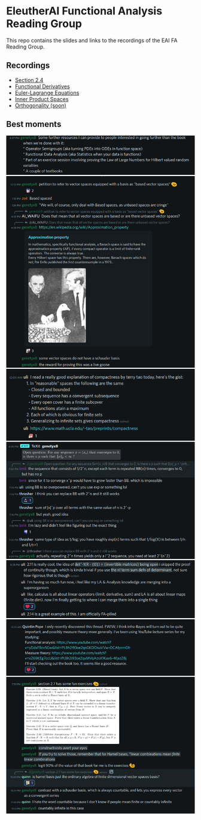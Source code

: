 # EleutherAI Functional Analysis Reading Group

This repo contains the slides and links to the recordings of the EAI FA Reading Group.

## Recordings

* [Section 2.4](https://youtu.be/o4rtpUL3cTM)
* [Functional Derivatives](https://youtu.be/z5lDTH1Sp5k)
* [Euler-Lagrange Equations](https://youtu.be/qjrh5YNDYIM)
* [Inner Product Spaces](https://youtu.be/xG_tQfuYepQ)
* [Orthogonality (soon)]()

## Best moments

![](images/moment_01.png)
![](images/moment_02.png)
![](images/moment_03.png)
![](images/moment_04.png)
![](images/moment_05.png)
![](images/moment_06.png)
![](images/moment_07.png)